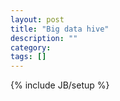 ```yaml
---
layout: post
title: "Big data hive"
description: ""
category: 
tags: []
---
```

{% include JB/setup %}
